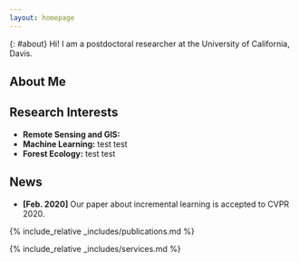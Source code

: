 ```yaml
---
layout: homepage
---
```


{: #about} Hi! I am a postdoctoral researcher at the University of California, Davis. 

## About Me

## Research Interests

- **Remote Sensing and GIS:**
- **Machine Learning:** test test
- **Forest Ecology:** test test

## News

- **[Feb. 2020]** Our paper about incremental learning is accepted to CVPR 2020.

{% include_relative _includes/publications.md %}

{% include_relative _includes/services.md %}
